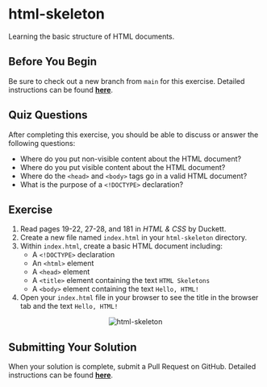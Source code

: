 # html-skeleton

Learning the basic structure of HTML documents.

## Before You Begin

Be sure to check out a new branch from `main` for this exercise. Detailed instructions can be found [**here**](../../guides/starting-an-exercise).

## Quiz Questions

After completing this exercise, you should be able to discuss or answer the following questions:

- Where do you put non-visible content about the HTML document?
- Where do you put visible content about the HTML document?
- Where do the `<head>` and `<body>` tags go in a valid HTML document?
- What is the purpose of a `<!DOCTYPE>` declaration?

## Exercise

1. Read pages 19-22, 27-28, and 181 in _HTML & CSS_ by Duckett.
1. Create a new file named `index.html` in your `html-skeleton` directory.
1. Within `index.html`, create a basic HTML document including:
    - A `<!DOCTYPE>` declaration
    - An `<html>` element
    - A `<head>` element
    - A `<title>` element containing the text `HTML Skeletons`
    - A `<body>` element containing the text `Hello, HTML!`
1. Open your `index.html` file in your browser to see the title in the browser tab and the text `Hello, HTML!`

<p align="center">
  <img src="assets/html-skeleton.png" alt="html-skeleton">
</p>

## Submitting Your Solution

When your solution is complete, submit a Pull Request on GitHub. Detailed instructions can be found [**here**](../../guides/submitting-your-solution).
